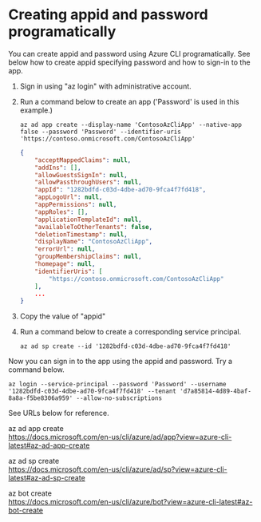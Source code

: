 # Creating appid and password programatically

You can create appid and password using Azure CLI programatically. See below how to create appid specifying password and how to sign-in to the app.

1. Sign in using "az login" with administrative account.
2. Run a command below to create an app ('Password' is used in this example.)

    ```
    az ad app create --display-name 'ContosoAzCliApp' --native-app false --password 'Password' --identifier-uris 'https://contoso.onmicrosoft.com/ContosoAzCliApp'
    ```

    ```json
    {
        "acceptMappedClaims": null,
        "addIns": [],
        "allowGuestsSignIn": null,
        "allowPassthroughUsers": null,
        "appId": "1282bdfd-c03d-4dbe-ad70-9fca4f7fd418",
        "appLogoUrl": null,
        "appPermissions": null,
        "appRoles": [],
        "applicationTemplateId": null,
        "availableToOtherTenants": false,
        "deletionTimestamp": null,
        "displayName": "ContosoAzCliApp",
        "errorUrl": null,
        "groupMembershipClaims": null,
        "homepage": null,
        "identifierUris": [
            "https://contoso.onmicrosoft.com/ContosoAzCliApp"
        ],
        ...
    }
    ```

3. Copy the value of "appid"
4. Run a command below to create a corresponding service principal.

    ```
    az ad sp create --id '1282bdfd-c03d-4dbe-ad70-9fca4f7fd418'
    ```

Now you can sign in to the app using the appid and password. Try a command below.

```
az login --service-principal --password 'Password' --username '1282bdfd-c03d-4dbe-ad70-9fca4f7fd418' --tenant 'd7a85814-4d89-4baf-8a8a-f5be8306a959' --allow-no-subscriptions
```

See URLs below for reference.

az ad app create  
https://docs.microsoft.com/en-us/cli/azure/ad/app?view=azure-cli-latest#az-ad-app-create

az ad sp create  
https://docs.microsoft.com/en-us/cli/azure/ad/sp?view=azure-cli-latest#az-ad-sp-create

az bot create  
https://docs.microsoft.com/en-us/cli/azure/bot?view=azure-cli-latest#az-bot-create